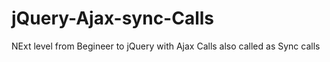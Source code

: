 # jQuery-Ajax-sync-Calls
 NExt level from Begineer to jQuery with Ajax Calls also called as Sync calls
